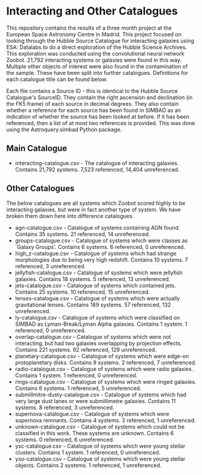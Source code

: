# Interacting and Other Catalogues
This repository contains the results of a three month project at the European Space Astronomy Centre in Madrid. This project focused on looking through the Hubble Source Catalogue for interacting galaxies using ESA: Datalabs to do a direct exploration of the Hubble Science Archives. This exploration was conducted using the convolutional neural network Zoobot. 21,792 interacting systems or galaxies were found in this way. Multiple other objects of interest were also found in the contamination of the sample. These have been split into further catalogues. Definitions for each catalogue title can be found below. 


Each file contains a Source ID - this is identical to the Hubble Source Catalogue's SourceID. They contain the right ascension and declination (in the FK5 frame) of each source in decimal degrees. They also contain whether a reference for each source has been found in SIMBAD as an indication of whether the source has been looked at before. If it has been referenced, then a list of at most two references is provided. This was done using the Astroquery.simbad Python package. 

## Main Catalogue
* interacting-catalogue.csv - The catalogue of interacting galaxies. Contains 21,792 systems. 7,523 referenced, 14,404 unreferenced.

## Other Catalogues
The below catalogues are all systems which Zoobot scored highly to be interacting galaxies, but were in fact another type of system. We have broken them down here into difference catalogues.

* agn-catalogue.csv - Catalogue of systems containing AGN found. Contains 35 systems. 21 referenced, 14 unreferenced.
* groups-catalogue.csv - Catalogue of systems which were classes as `Galaxy Groups'. Contains 6 systems. 6 referenced, 0 unreferenced.
* high_z-catalogue.csv - Catalogue of systems which had strange morphologies due to being very high redshift. Contains 10 systems. 7 referenced, 3 unreferenced.
* jellyfish-catalogue.csv - Catalogue of systems which were jellyfish galaxies. Contains 18 systems. 5 referenced, 13 unreferenced.
* jets-catalogue.csv - Catalogue of systems which contained jets. Contains 25 systems. 10 referenced, 15 unreferenced.
* lenses-catalogue.csv - Catalogue of systems which were actually gravitational lenses. Contains 189 systems. 57 referenced, 132 unreferenced.
* ly-catalogue.csv - Catalogue of systems which were classified on SIMBAD as Lyman-Break/Lyman Alpha galaxies. Contains 1 system. 1 referenced, 0 unreferenced.
* overlap-catalogue.csv - Catalogue of systems which were not interacting, but had two galaxies overlapping by projection effects. Contains 221 systems. 92 referenced, 129 unreferenced.
* planetary-catalogue.csv - Catalogue of systems which were edge-on protoplanetary disks. Contains 9 systems. 2 referenced, 7 unreferenced.
* radio-catalogue.csv - Catalogue of systems which were radio galaxies. Contains 1 system. 1 referenced, 0 unreferenced.
* rings-catalogue.csv - Catalogue of systems which were ringed galaxies. Contains 6 systems. 1 referenced, 5 unreferenced.
* submillmitre-dusty-catalogue.csv - Catalogue of systems which had very large dust lanes or were submillimetre galaxies. Contains 11 systems. 8 referenced, 3 unreferenced. 
* supernova-catalogue.csv - Catalogue of systems which were supernova remnants. Contains 4 systems. 3 referenced, 1 unreferenced.
* unknown-catalogue.csv - Catalogue of systems which could not be classified in this work. These systems are unknown. Contains 6 systems. 0 referenced, 6 unreferenced.
* ysc-catalogue.csv - Catalogue of systems which were young stellar clusters. Contains 1 system. 1 referenced, 0 unreferenced.
* yso-catalogue.csv - Catalogue of systems which were young stellar objects. Contains 2 systems. 1 referenced, 1 unreferenced.
